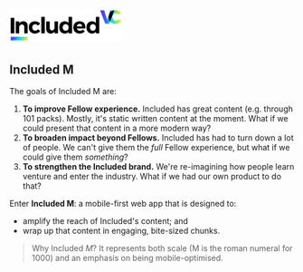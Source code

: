 <h1><img src="./src/assets/included-vc-logo.png" alt="Included VC" width="200"/></h1>

## Included M

The goals of Included M are:

1. **To improve Fellow experience.** Included has great content (e.g. through 101 packs). Mostly, it's static written content at the moment. What if we could present that content in a more modern way?
2. **To broaden impact beyond Fellows.** Included has had to turn down a lot of people. We can't give them the _full_ Fellow experience, but what if we could give them _something_?
3. **To strengthen the Included brand.** We're re-imagining how people learn venture and enter the industry. What if we had our own product to do that?

Enter **Included M**: a mobile-first web app that is designed to:

- amplify the reach of Included's content; and
- wrap up that content in engaging, bite-sized chunks.

> Why Included _M_? It represents both scale (M is the roman numeral for 1000) and an emphasis on being mobile-optimised.
